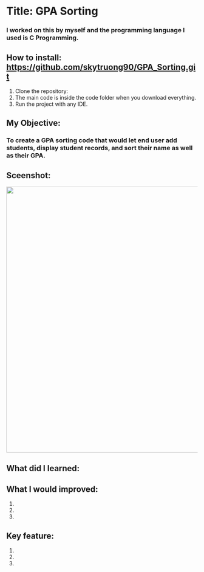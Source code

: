 # Title: GPA Sorting
### I worked on this by myself and the programming language I used is C Programming. 

## How to install: https://github.com/skytruong90/GPA_Sorting.git
1. Clone the repository: 
2. The main code is inside the code folder when you download everything.
3. Run the project with any IDE.

## My Objective: 
### To create a GPA sorting code that would let end user add students, display student records, and sort their name as well as their GPA.

## Sceenshot:
<img src= "" width="700">

## What did I learned:


## What I would improved:
1. 
2. 
3. 

## Key feature:
1. 
2. 
3.
